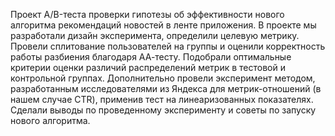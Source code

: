 Проект A/B-теста проверки гипотезы об эффективности нового алгоритма рекомендаций новостей в ленте приложения. 
В проекте мы разработали дизайн эксперимента, определили целевую метрику. Провели сплитование пользователей на группы и оценили корректность работы разбиения благодаря АА-тесту. Подобрали оптимальные критерии оценки различий распределений метрик в тестовой и контрольной группах. 
Дополнительно провели эксперимент методом, разработанным исследователями из Яндекса для метрик-отношений (в нашем случае CTR), применив тест на линеаризованных показателях. 
Сделали выводы по проведенному эксперименту и советы по запуску нового алгоритма.
